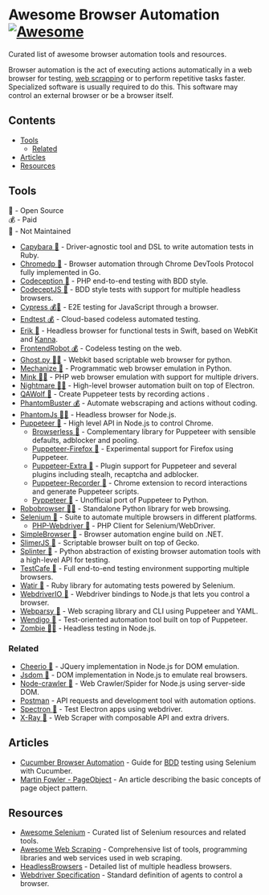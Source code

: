 # Awesome Browser Automation [![Awesome](https://awesome.re/badge.svg)](https://awesome.re)

Curated list of awesome browser automation tools and resources.

Browser automation is the act of executing actions automatically in a web browser for testing, [web scrapping](https://en.wikipedia.org/wiki/Web_scraping) or to perform repetitive tasks faster. Specialized software is usually required to do this. This software may control an external browser or be a browser itself.

## Contents

* [Tools](#tools)
  * [Related](#related)
* [Articles](#articles)
* [Resources](#resources)


## Tools

:tada: - Open Source  
:moneybag: - Paid  
:no_entry_sign: - Not Maintained

* [Capybara :tada:](https://github.com/teamcapybara/capybara) - Driver-agnostic tool and DSL to write automation tests in Ruby.
* [Chromedp :tada:](https://github.com/chromedp/chromedp) - Browser automation through Chrome DevTools Protocol fully implemented in Go.
* [Codeception :tada:](https://github.com/codeception/codeception) - PHP end-to-end testing with BDD style.
* [CodeceptJS :tada:](https://github.com/Codeception/CodeceptJS) - BDD style tests with support for multiple headless browsers.
* [Cypress :moneybag::tada:](https://www.cypress.io) - E2E testing for JavaScript through a browser.
* [Endtest :moneybag:](https://endtest.io) - Cloud-based codeless automated testing.
* [Erik :tada:](https://github.com/phimage/Erik) - Headless browser for functional tests in Swift, based on WebKit and [Kanna](https://github.com/tid-kijyun/Kanna).
* [FrontendRobot :moneybag:](https://frontendrobot.com) - Codeless testing on the web.
* [Ghost.py :tada::no_entry_sign:](https://github.com/jeanphix/Ghost.py) - Webkit based scriptable web browser for python.
* [Mechanize :tada:](https://mechanize.readthedocs.io/en/latest) - Programmatic web browser emulation in Python.
* [Mink :tada::no_entry_sign:](http://mink.behat.org/en/latest) - PHP web browser emulation with support for multiple drivers.
* [Nightmare :tada::no_entry_sign:](https://github.com/segmentio/nightmare) - High-level browser automation built on top of Electron.
* [QAWolf :tada:](https://docs.qawolf.com) - Create Puppeteer tests by recording actions .
* [PhantomBuster :moneybag:](https://phantombuster.com) - Automate webscraping and actions without coding.
* [PhantomJs :tada::no_entry_sign:](https://github.com/ariya/phantomjs) - Headless browser for Node.js.
* [Puppeteer :tada:](https://github.com/GoogleChrome/puppeteer) - High level API in Node.js to control Chrome.
  * [Browserless :tada:](https://browserless.js.org) - Complementary library for Puppeteer with sensible defaults, adblocker and pooling.
  * [Puppeteer-Firefox :tada:](https://github.com/puppeteer/puppeteer/tree/master/experimental/puppeteer-firefox) - Experimental support for Firefox using Puppeteer.
  * [Puppeteer-Extra :tada:](https://github.com/berstend/puppeteer-extra/tree/master/packages/puppeteer-extra) - Plugin support for Puppeteer and several plugins including stealh, recaptcha and adblocker.
  * [Puppeteer-Recorder :tada:](https://checklyhq.com/docs/puppeteer-recorder) - Chrome extension to record interactions and generate Puppeteer scripts.
  * [Pyppeteer :tada:](https://github.com/miyakogi/pyppeteer) - Unofficial port of Puppeteer to Python.
* [Robobrowser :tada::no_entry_sign:](https://robobrowser.readthedocs.io/en/latest) - Standalone Python library for web browsing.
* [Selenium :tada:](https://www.seleniumhq.org) - Suite to automate multiple browsers in different platforms.
  * [PHP-Webdriver :tada:](https://github.com/php-webdriver/php-webdriver) - PHP Client for Selenium/WebDriver.
* [SimpleBrowser :tada:](https://github.com/SimpleBrowserDotNet/SimpleBrowser) - Browser automation engine build on .NET.
* [SlimerJS :tada:](https://slimerjs.org) - Scriptable browser built on top of Gecko.
* [Splinter :tada:](https://splinter.readthedocs.io/en/latest/index.html) - Python abstraction of existing browser automation tools with a high-level API for testing.
* [TestCafe :tada:](https://devexpress.github.io/testcafe) - Full end-to-end testing environment supporting multiple browsers.
* [Watir :tada:](http://watir.com) - Ruby library for automating tests powered by Selenium.
* [WebdriverIO :tada:](http://webdriver.io) - Webdriver bindings to Node.js that lets you control a browser.
* [Webparsy :tada:](https://github.com/joseconstela/webparsy) - Web scraping library and CLI using Puppeteer and YAML.
* [Wendigo :tada:](https://github.com/angrykoala/wendigo) - Test-oriented automation tool built on top of Puppeteer.
* [Zombie :tada::no_entry_sign:](http://zombie.js.org) - Headless testing in Node.js.

### Related

* [Cheerio :tada:](https://github.com/cheeriojs/cheerio) - JQuery implementation in Node.js for DOM emulation.
* [Jsdom :tada:](https://github.com/jsdom/jsdom) - DOM implementation in Node.js to emulate real browsers.
* [Node-crawler :tada:](http://nodecrawler.org) - Web Crawler/Spider for Node.js using server-side DOM.
* [Postman](https://www.getpostman.com) - API requests and development tool with automation options.
* [Spectron :tada:](https://electronjs.org/spectron) - Test Electron apps using webdriver.
* [X-Ray :tada:](https://github.com/matthewmueller/x-ray) - Web Scraper with composable API and extra drivers.

## Articles

* [Cucumber Browser Automation](https://cucumber.io/docs/guides/browser-automation) - Guide for [BDD](https://en.wikipedia.org/wiki/Behavior-driven_development) testing using Selenium with Cucumber.
* [Martin Fowler - PageObject](https://martinfowler.com/bliki/PageObject.html) - An article describing the basic concepts of page object pattern.

## Resources

* [Awesome Selenium](https://github.com/christian-bromann/awesome-selenium#readme) - Curated list of Selenium resources and related tools.
* [Awesome Web Scraping](https://github.com/lorien/awesome-web-scraping) - Comprehensive list of tools, programming libraries and web services used in web scraping.
* [HeadlessBrowsers](https://github.com/dhamaniasad/HeadlessBrowsers) - Detailed list of multiple headless browsers.
* [Webdriver Specification](https://www.w3.org/TR/webdriver1) - Standard definition of agents to control a browser.
